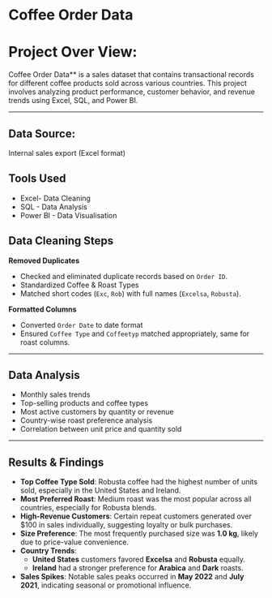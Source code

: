 # Coffee Order Data
# Project Over View: 
Coffee Order Data** is a sales dataset that contains transactional records for different coffee products sold across various countries. This project involves analyzing product performance, customer behavior, and revenue trends using Excel, SQL, and Power BI.

---
## Data Source: 
Internal sales export (Excel format)
## Tools Used 
  - Excel- Data Cleaning 
  - SQL - Data Analysis 
  - Power BI - Data Visualisation
##  Data Cleaning Steps
 **Removed Duplicates**
   - Checked and eliminated duplicate records based on `Order ID`.
   - Standardized Coffee & Roast Types  
   - Matched short codes (`Exc`, `Rob`) with full names (`Excelsa`, `Robusta`).

 **Formatted Columns**  
   - Converted `Order Date` to date format   
   - Ensured `Coffee Type` and `Coffeetyp` matched appropriately, same for roast columns.

---
## Data Analysis 
   - Monthly sales trends
- Top-selling products and coffee types
- Most active customers by quantity or revenue
- Country-wise roast preference analysis
- Correlation between unit price and quantity sold

---
## Results & Findings
- **Top Coffee Type Sold**: Robusta coffee had the highest number of units sold, especially in the United States and Ireland.
- **Most Preferred Roast**: Medium roast was the most popular across all countries, especially for Robusta blends.
- **High-Revenue Customers**: Certain repeat customers generated over $100 in sales individually, suggesting loyalty or bulk purchases.
- **Size Preference**: The most frequently purchased size was **1.0 kg**, likely due to price-value convenience.
- **Country Trends**:
  - **United States** customers favored **Excelsa** and **Robusta** equally.
  - **Ireland** had a stronger preference for **Arabica** and **Dark** roasts.
- **Sales Spikes**: Notable sales peaks occurred in **May 2022** and **July 2021**, indicating seasonal or promotional influence.


